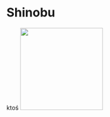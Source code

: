 # Shinobu
ktoś
[<img src="https://open.autocode.com/static/images/open.svg?" width="192">](https://open.autocode.com/)
